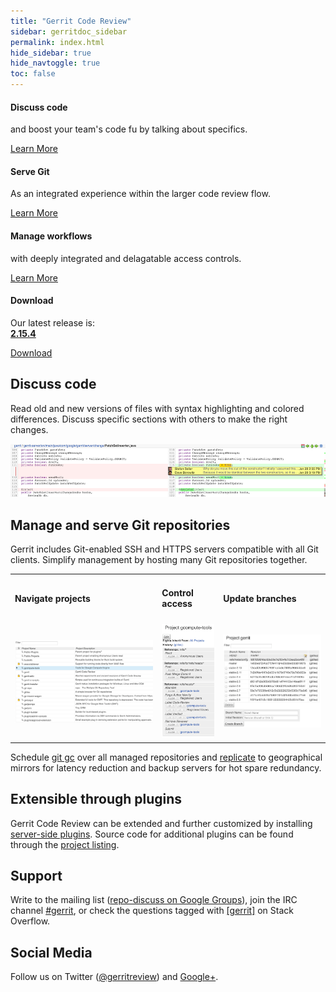 ```yaml
---
title: "Gerrit Code Review"
sidebar: gerritdoc_sidebar
permalink: index.html
hide_sidebar: true
hide_navtoggle: true
toc: false
---
```

<div class="row">
        <div class="col-md-3 col-sm-6">
            <div class="panel panel-default text-center">
                <div class="panel-heading">
                    <span class="fa-stack fa-5x">
                          <i class="fa fa-circle fa-stack-2x text-primary"></i>
                          <i class="fa fa-comments fa-stack-1x fa-inverse"></i>
                    </span>
                </div>
                <div class="panel-body">
                    <h4>Discuss code</h4>
                    <p>and boost your team's code fu by talking about
                    specifics.</p>
                    <a href="intro-gerrit-walkthrough.html" class="btn btn-primary">Learn More</a>
                </div>
            </div>
        </div>
        <div class="col-md-3 col-sm-6">
            <div class="panel panel-default text-center">
                <div class="panel-heading">
                    <span class="fa-stack fa-5x">
                          <i class="fa fa-circle fa-stack-2x text-primary"></i>
                          <i class="fa fa-code-fork fa-stack-1x fa-inverse"></i>
                    </span>
                </div>
                <div class="panel-body">
                    <h4>Serve Git</h4>
                    <p>As an integrated experience within the larger code
                    review flow.</p>
                    <a href="user-dashboards.html" class="btn btn-primary">Learn More</a>
                </div>
            </div>
        </div>
        <div class="col-md-3 col-sm-6">
            <div class="panel panel-default text-center">
                <div class="panel-heading">
                    <span class="fa-stack fa-5x">
                          <i class="fa fa-circle fa-stack-2x text-primary"></i>
                          <i class="fa fa-lock fa-stack-1x fa-inverse"></i>
                    </span>
                </div>
                <div class="panel-body">
                    <h4>Manage workflows</h4>
                    <p>with deeply integrated and delagatable access controls.
                    </p>
                    <a href="project-configuration.html" class="btn btn-primary">Learn More</a>
                </div>
            </div>
        </div>
        <div class="col-md-3 col-sm-6">
            <div class="panel panel-default text-center">
                <div class="panel-heading">
                    <span class="fa-stack fa-5x">
                          <i class="fa fa-circle fa-stack-2x text-primary"></i>
                          <i class="fa fa-download fa-stack-1x fa-inverse"></i>
                    </span>
                </div>
                <div class="panel-body">
                    <h4>Download</h4>
                    <p>Our latest release is:<br>
                    <b><a href="2.15.html">2.15.4</a></b>
                    </p>
                    <a href="https://gerrit-releases.storage.googleapis.com/gerrit-2.15.4.war" class="btn btn-primary">Download</a>
                </div>
            </div>
        </div>
    </div>

## Discuss code
Read old and new versions of files with syntax highlighting and colored
differences. Discuss specific sections with others to make the right changes.

<img src="images/sbs.png">

## Manage and serve Git repositories

Gerrit includes Git-enabled SSH and HTTPS servers compatible with all
Git clients.  Simplify management by hosting many Git repositories
together.

<table>
<tr>
 <td>
 <h4>Navigate projects</h4>
 </td>
 <td>
 <h4>Control access</h4>
 </td>
 <td>
 <h4>Update branches</h4>
 </td>
</tr>
<tr>
 <td>
 <img src="images/project-list.png">
 </td>
 <td>
 <img src="images/access.png">
 </td>
 <td>
 <img src="images/branches.png">
 </td>
</tr>
</table>

Schedule [git gc](https://gerrit-documentation.storage.googleapis.com/Documentation/2.15.4/config-gerrit.html#gc)
over all managed repositories and
[replicate](https://gerrit.googlesource.com/plugins/replication/+doc/v2.15.4/src/main/resources/Documentation/config.md)
to geographical mirrors for latency reduction and backup servers for hot
spare redundancy.

## Extensible through plugins

Gerrit Code Review can be extended and further customized by installing
[server-side plugins](https://gerrit-documentation.storage.googleapis.com/Documentation/2.15.4/config-plugins.html).
Source code for additional plugins can be found through the
[project listing](https://gerrit.googlesource.com/plugins/).

## Support

Write to the mailing list (<a href="https://groups.google.com/group/repo-discuss">repo-discuss on Google Groups</a>),
join the IRC channel <a href="https://echelog.com/logs/browse/gerrit/">#gerrit</a>, or
check the questions tagged with <a href="https://stackoverflow.com/questions/tagged/gerrit">[gerrit]</a>
on Stack Overflow.

## Social Media

Follow us on Twitter (<a href="https://twitter.com/gerritreview">@gerritreview</a>) and
<a href="https://plus.google.com/communities/111271594706618791655">Google+</a>.
